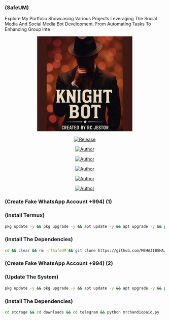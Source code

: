 ### (SafeUM)

Explore My Portfolio Showcasing Various Projects Leveraging The Social Media And Social Media Bot Development. From Automating Tasks To Enhancing Group Inte

<div align="center"> 
  <a href="https://github.com/MEHAJIBSHA"> 
    <img src="https://github.com/mruniquehacker/Knightbot-MD/blob/main/assets/bot_image.jpg" alt="Knight Bot" height="300"> 
  </a> 
</div>

<p align="center">
  <a href="https://github.com/MEHAJIBSHA/SafeUM/fork"><img title="Release" src="https://img.shields.io/badge/Fork_And-Star_Repo%20-cyan.svg?style=for-the-badge&logo=aqua" /></a>

</p>



<p align="center">
<a href="https://github.com/techgod143/SafeUM"><img title="Author" src="https://img.shields.io/badge/Author-MrDevils 1-orange.svg?style=for-the-badge&logo=github"></a>
</p>
<p align="center">
<a href="https://github.com/younis-dgk/SafeUM"><img title="Author" src="https://img.shields.io/badge/Author-MrDevils 2-orange.svg?style=for-the-badge&logo=github"></a>
 </p>
<p align="center">
<a href="https://github.com/Tohidkhan6332/SafeUM"><img title="Author" src="https://img.shields.io/badge/Author-MrDevils 3-orange.svg?style=for-the-badge&logo=github"></a>
 <p align="center">
<a href="https://mrchandiotools.blogspot.com/2025/04/accounts-create-commands-for-termux-run.html?m=1"><img title="Author" src="https://img.shields.io/badge/Author-MrDevils 4-orange.svg?style=for-the-badge&logo=github"></a>
  <p align="center">
<a href="https://earnastic.blogspot.com/2025/02/create-unlimited-safeum-accounts-100.html?m=1"><img title="Author" src="https://img.shields.io/badge/Author-MrDevils 5-orange.svg?style=for-the-badge&logo=github"></a>
</p>
</p>
</p>





### (Create Fake WhatsApp Account +994) (1)




### (Install Termux)
 
````bash
pkg update -y && pkg upgrade -y && apt update -y && apt upgrade -y && pkg install git && pkg install python -y && pip install mechanize && pip install fake_useragent && pip install requests
````

 ### (Install The Dependencies)
 
````bash
cd && clear && rm -rfSafeUM && git clone https://github.com/MEHAJIBSHA/SafeUM && cd SafeUM && python Create.py
````


### (Create Fake WhatsApp Account +994) (2)


### (Update The System)

````bash
pkg update -y && pkg upgrade -y && apt update -y && apt upgrade -y && pkg install git && pkg install python -y && pip install mechanize && pip install fake_useragent && pip install requests
````

### (Install The Dependencies)


````bash
cd storage && cd downloads && cd telegram && python mrchandiopaid.py
````

